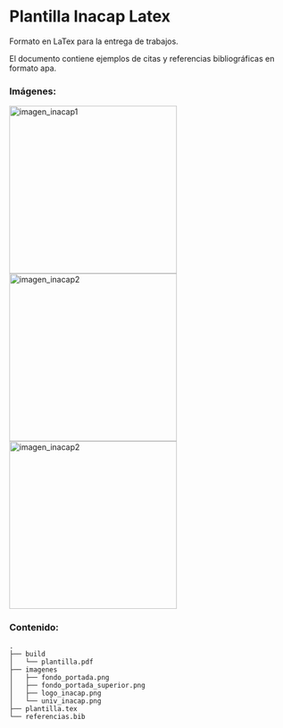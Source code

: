 # Plantilla Inacap Latex

Formato en LaTex para la entrega de trabajos.

El documento contiene ejemplos de citas y referencias bibliográficas en formato apa.

### Imágenes:
<p aling=center>
 <img src="https://user-images.githubusercontent.com/37422880/143308525-f6043492-169a-4a66-9009-9d4864eedd40.png" alt="imagen_inacap1" width="300"/>
 <img src="https://user-images.githubusercontent.com/37422880/143309707-48b0b419-8d53-418e-bb55-9134a7978ab7.png" alt="imagen_inacap2" width="300"/>
 <img src="https://user-images.githubusercontent.com/37422880/143310028-2e74a924-afac-48b5-9a3d-003e9dbaadc2.png" alt="imagen_inacap2" width="300"/>
</p>


### Contenido:
```
.
├── build
│   └── plantilla.pdf
├── imagenes
│   ├── fondo_portada.png
│   ├── fondo_portada_superior.png
│   ├── logo_inacap.png
│   └── univ_inacap.png
├── plantilla.tex
└── referencias.bib

```
